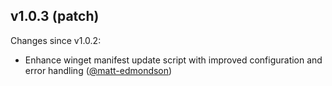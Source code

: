 ## v1.0.3 (patch)

Changes since v1.0.2:

- Enhance winget manifest update script with improved configuration and error handling ([@matt-edmondson](https://github.com/matt-edmondson))
